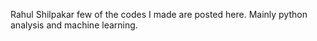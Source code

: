 Rahul Shilpakar few of the codes I made are posted here. Mainly python analysis and machine learning.
